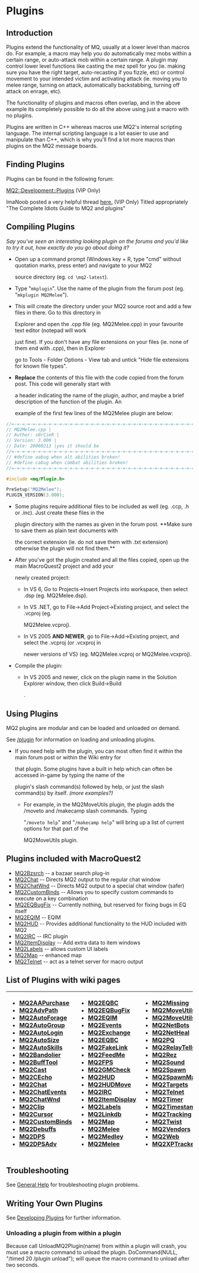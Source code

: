 # Plugins

## Introduction

Plugins extend the functionality of MQ, usually at a lower level than macros do. For example, a macro may help you do automatically mez mobs within a certain range, or auto-attack mob within a certain range. A plugin may control lower level functions like casting the mez spell for you (ie. making sure you have the right target, auto-recasting if you fizzle, etc\) or control movement to your intended victim and activating attack \(ie. moving you to melee range, turning on attack, automatically backstabbing, turning off attack on enrage, etc).

The functionality of plugins and macros often overlap, and in the above example its completely possible to do all the above using just a macro with no plugins.

Plugins are written in C++ whereas macros use MQ2's internal scripting language. The internal scripting language is a lot easier to use and manipulate than C++, which is why you'll find a lot more macros than plugins on the MQ2 message boards.

## Finding Plugins

Plugins can be found in the following forum:

[MQ2::Development::Plugins](https://macroquest.org/phpBB3/viewforum.php?f=31) (VIP Only)

ImaNoob posted a very helpful thread [here.](https://macroquest.org/phpBB3/viewtopic.php?f=31&t=6310) (VIP Only) Titled appropriately "The Complete Idiots Guide to MQ2 and plugins"

## Compiling Plugins

_Say you've seen an interesting looking plugin on the forums and you'd like to try it out, how exactly do you go about doing it?_

* Open up a command prompt (Windows key + R, type "cmd" without quotation marks, press enter) and navigate to your MQ2

  source directory (eg. `cd \mq2-latest`).

* Type "`mkplugin`". Use the name of the plugin from the forum post (eg. "`mkplugin MQ2Melee`").
* This will create the directory under your MQ2 source root and add a few files in there. Go to this directory in

  Explorer and open the .cpp file (eg. MQ2Melee.cpp) in your favourite text editor \(notepad will work

  just fine\). If you don't have any file extensions on your files (ie. none of them end with .cpp), then in Explorer

  go to Tools - Folder Options - View tab and untick "Hide file extensions for known file types".

* **Replace** the contents of this file with the code copied from the forum post. This code will generally start with

  a header indicating the name of the plugin, author, and maybe a brief description of the function of the plugin. An

  example of the first few lines of the MQ2Melee plugin are below:

```c++
//=-=-=-=-=-=-=-=-=-=-=-=-=-=-=-=-=-=-=-=-=-=-=-=-=-=-=-=-=-=-=-=-=-=-=-=-=//
// MQ2Melee.cpp |
// Author: s0rCieR |
// Version: 3.000 |
// Date: 20060213 |yes it should be
//=-=-=-=-=-=-=-=-=-=-=-=-=-=-=-=-=-=-=-=-=-=-=-=-=-=-=-=-=-=-=-=-=-=-=-=-=//
// #define aabug when alt abilities broken!
// #define cabug when combat abilities broken!
//=-=-=-=-=-=-=-=-=-=-=-=-=-=-=-=-=-=-=-=-=-=-=-=-=-=-=-=-=-=-=-=-=-=-=-=-=//

#include <mq/Plugin.h>

PreSetup("MQ2Melee");
PLUGIN_VERSION(3.000);
```

* Some plugins require additional files to be included as well (eg. .ccp, .h or .inc). Just create these files in the

  plugin directory with the names as given in the forum post. \*\*Make sure to save them as plain text documents with

  the correct extension (ie. do not save them with .txt extension) otherwise the plugin will not find them.\*\*

* After you've got the plugin created and all the files copied, open up the main MacroQuest2 project and add your

  newly created project:

  * In VS 6, Go to Projects-&gt;Insert Projects into workspace, then select .dsp (eg. MQ2Melee.dsp).
  * In VS .NET, go to File-&gt;Add Project-&gt;Existing project, and select the .vcproj \(eg.

    MQ2Melee.vcproj\).

  * In VS 2005 **AND NEWER**, go to File-&gt;Add-&gt;Existing project, and select the .vcproj \(or .vcxproj in

    newer versions of VS} (eg. MQ2Melee.vcproj or MQ2Melee.vcxproj).

* Compile the plugin:
  * In VS 2005 and newer, click on the plugin name in the Solution Explorer window, then click Build-&gt;Build

    .

## Using Plugins

MQ2 plugins are modular and can be loaded and unloaded on demand.

See [/plugin](../reference/commands/plugin.md) for information on loading and unloading plugins.

* If you need help with the plugin, you can most often find it within the main forum post or within the Wiki entry for

  that plugin. Some plugins have a built in help which can often be accessed in-game by typing the name of the

  plugin's slash command(s\) followed by help, or just the slash command\(s\) by itself. _\(more examples?)_

  * For example, in the MQ2MoveUtils plugin, the plugin adds the /moveto and /makecamp slash commands. Typing

    "`/moveto help`" and "`/makecamp help`" will bring up a list of current options for that part of the

    MQ2MoveUtils plugin.

## Plugins included with MacroQuest2

* [MQ2Bzsrch](../plugins/core-plugins/mq2bzsrch/) -- a bazaar search plug-in
* [MQ2Chat](../plugins/core-plugins/mq2chat.md) -- Directs MQ2 output to the regular chat window
* [MQ2ChatWnd](../plugins/core-plugins/mq2chatwnd/) -- Directs MQ2 output to a special chat window (safer)
* [MQ2CustomBinds](../plugins/core-plugins/mq2custombinds/) -- Allows you to specify custom commands to execute on a key combination
* [MQ2EQBugFix](../plugins/core-plugins/mq2eqbugfix.md) -- Currently nothing, but reserved for fixing bugs in EQ itself
* [MQ2EQIM](../plugins/discontinued/mq2eqim/) -- EQIM
* [MQ2HUD](../plugins/core-plugins/mq2hud/) -- Provides additional functionality to the HUD included with MQ2
* [MQ2IRC](../plugins/discontinued/mq2irc/) -- IRC plugin
* [MQ2ItemDisplay](../plugins/core-plugins/mq2itemdisplay/) -- Add extra data to item windows
* [MQ2Labels](../plugins/core-plugins/mq2labels.md) -- allows custom UI labels
* [MQ2Map](../plugins/core-plugins/mq2map/) -- enhanced map
* [MQ2Telnet](../plugins/discontinued/mq2telnet/) -- act as a telnet server for macro output

## List of Plugins with wiki pages

<table>
  <thead>
    <tr>
      <th style="text-align:left">
        <ul>
          <li><a href="../plugins/community-plugins/mq2aapurchase.md">MQ2AAPurchase</a>
          </li>
          <li><a href="../plugins/community-plugins/mq2advpath.md">MQ2AdvPath</a>
          </li>
          <li><a href="../plugins/community-plugins/mq2autoforage.md">MQ2AutoForage</a>
          </li>
          <li><a href="../plugins/community-plugins/mq2autogroup.md">MQ2AutoGroup</a>
          </li>
          <li><a href="../plugins/core-plugins/mq2autologin.md">MQ2AutoLogin</a>
          </li>
          <li><a href="../plugins/community-plugins/mq2autosize.md">MQ2AutoSize</a>
          </li>
          <li><a href="../plugins/community-plugins/mq2autoskills.md">MQ2AutoSkills</a>
          </li>
          <li><a href="../plugins/community-plugins/mq2bandolier.md">MQ2Bandolier</a>
          </li>
          <li><a href="../plugins/community-plugins/mq2bufftool.md">MQ2BuffTool</a>
          </li>
          <li><a href="../plugins/community-plugins/mq2cast.md">MQ2Cast</a>
          </li>
          <li><a href>MQ2CEcho</a>
          </li>
          <li><a href="../plugins/core-plugins/mq2chat.md">MQ2Chat</a>
          </li>
          <li><a href="../plugins/community-plugins/mq2chatevents.md">MQ2ChatEvents</a>
          </li>
          <li><a href="../plugins/core-plugins/mq2chatwnd/">MQ2ChatWnd</a>
          </li>
          <li><a href="../plugins/community-plugins/mq2clip.md">MQ2Clip</a>
          </li>
          <li><a href="../plugins/community-plugins/mq2cursor.md">MQ2Cursor</a>
          </li>
          <li><a href="../plugins/core-plugins/mq2custombinds/">MQ2CustomBinds</a>
          </li>
          <li><a href="../plugins/community-plugins/mq2debuffs.md">MQ2Debuffs</a>
          </li>
          <li><a href="../plugins/community-plugins/mq2dps.md">MQ2DPS</a>
          </li>
          <li><a href="../plugins/community-plugins/mq2dpsadv.md">MQ2DPSAdv</a>
          </li>
        </ul>
      </th>
      <th style="text-align:left">
        <ul>
          <li><a href="../plugins/community-plugins/mq2eqbc/">MQ2EQBC</a>
          </li>
          <li><a href="../plugins/core-plugins/mq2eqbugfix.md">MQ2EQBugFix</a>
          </li>
          <li><a href="../plugins/discontinued/mq2eqim/">MQ2EQIM</a>
          </li>
          <li><a href="../plugins/community-plugins/mq2events.md">MQ2Events</a>
          </li>
          <li><a href="../plugins/community-plugins/mq2exchange.md">MQ2Exchange</a>
          </li>
          <li><a href="../plugins/community-plugins/mq2eqbc/">MQ2EQBC</a>
          </li>
          <li><a href="../plugins/community-plugins/mq2fakelink.md">MQ2FakeLink</a>
          </li>
          <li><a href="../plugins/community-plugins/mq2feedme.md">MQ2FeedMe</a>
          </li>
          <li><a href="../plugins/discontinued/mq2fps/">MQ2FPS</a>
          </li>
          <li><a href="../plugins/community-plugins/mq2gmcheck.md">MQ2GMCheck</a>
          </li>
          <li><a href="../plugins/core-plugins/mq2hud/">MQ2HUD</a>
          </li>
          <li><a href="../plugins/community-plugins/mq2hudmove.md">MQ2HUDMove</a>
          </li>
          <li><a href="../plugins/discontinued/mq2irc/">MQ2IRC</a>
          </li>
          <li><a href="../plugins/core-plugins/mq2itemdisplay/">MQ2ItemDisplay</a>
          </li>
          <li><a href="../plugins/core-plugins/mq2labels.md">MQ2Labels</a>
          </li>
          <li><a href="../plugins/community-plugins/mq2linkdb.md">MQ2Linkdb</a>
          </li>
          <li><a href="../plugins/core-plugins/mq2map/">MQ2Map</a>
          </li>
          <li><a href="../plugins/community-plugins/mq2melee.md">MQ2Melee</a>
          </li>
          <li><a href="../plugins/community-plugins/mq2medley.md">MQ2Medley</a>
          </li>
          <li><a href="../plugins/community-plugins/mq2melee.md">MQ2Melee</a>
          </li>
        </ul>
      </th>
      <th style="text-align:left">
        <ul>
          <li><a href="../plugins/community-plugins/mq2missing.md">MQ2Missing</a>
          </li>
          <li><a href="../plugins/community-plugins/mq2moveutils/">MQ2MoveUtils</a>
          </li>
          <li><a href="MQ2MoveUtils:v11">MQ2MoveUtils:v11</a>
          </li>
          <li><a href="../plugins/community-plugins/mq2netbots.md">MQ2NetBots</a>
          </li>
          <li><a href="../plugins/community-plugins/mq2netheal.md">MQ2NetHeal</a>
          </li>
          <li><a href="../plugins/community-plugins/mq2pq.md">MQ2PQ</a>
          </li>
          <li><a href="../plugins/community-plugins/mq2relaytells.md">MQ2RelayTells</a>
          </li>
          <li><a href="../plugins/community-plugins/mq2rez.md">MQ2Rez</a>
          </li>
          <li><a href="../plugins/community-plugins/mq2sound.md">MQ2Sound</a>
          </li>
          <li><a href="../plugins/community-plugins/mq2spawn.md">MQ2Spawn</a>
          </li>
          <li><a href="../plugins/community-plugins/mq2spawnmaster.md">MQ2SpawnMaster</a>
          </li>
          <li><a href="../plugins/community-plugins/mq2targets.md">MQ2Targets</a>
          </li>
          <li><a href="../plugins/discontinued/mq2telnet/">MQ2Telnet</a>
          </li>
          <li><a href="../plugins/community-plugins/mq2timer.md">MQ2Timer</a>
          </li>
          <li><a href="../plugins/community-plugins/mq2timestamp.md">MQ2Timestamp</a>
          </li>
          <li><a href="../plugins/community-plugins/mq2tracking.md">MQ2Tracking</a>
          </li>
          <li><a href="../plugins/community-plugins/mq2twist/">MQ2Twist</a>
          </li>
          <li><a href="../plugins/community-plugins/mq2vendors.md">MQ2Vendors</a>
          </li>
          <li><a href="../plugins/discontinued/mq2web.md">MQ2Web</a>
          </li>
          <li><a href="../plugins/community-plugins/mq2xptracker.md">MQ2XPTracker</a>
          </li>
        </ul>
      </th>
    </tr>
  </thead>
  <tbody></tbody>
</table>

## Troubleshooting

See [General Help](./general-help.md) for troubleshooting plugin problems.

## Writing Your Own Plugins

See [Developing Plugins](./developing/) for further information.

### Unloading a plugin from within a plugin

Because call UnloadMQ2Plugin(name\) from within a plugin will crash, you must use a macro command to unload the plugin. DoCommand\(NULL, "/timed 20 /plugin unload"); will queue the macro command to unload after two seconds.

